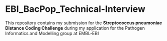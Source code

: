 # EBI_BacPop_Technical-Interview
This repository contains my submission for the **Streptococcus pneumoniae Distance Coding Challenge** during my application for the Pathogen Informatics and Modelling group at EMBL-EBI 
